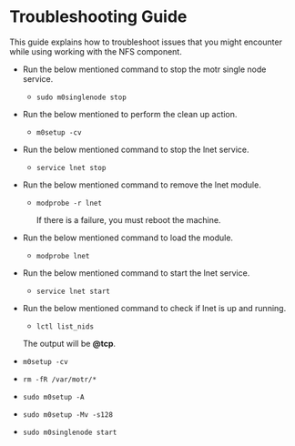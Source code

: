 # Troubleshooting Guide

This guide explains how to troubleshoot issues that you might encounter while using working with the NFS component. 

  * Run the below mentioned command to stop the motr single node service.
  
    * `sudo m0singlenode stop`
    
  * Run the below mentioned to perform the clean up action.
  
    * `m0setup -cv`
    
  * Run the below mentioned command to stop the lnet service.
  
    * `service lnet stop`
    
  * Run the below mentioned command to remove the lnet module.
  
    * `modprobe -r lnet`
		
      If there is a failure, you must reboot the machine.
		
  * Run the below mentioned command to load the module.
  
    * `modprobe lnet`
    
  * Run the below mentioned command to start the lnet service.
  
    * `service lnet start`
    
  * Run the below mentioned command to check if lnet is up and running.
  
    * `lctl list_nids`
   
     The output will be **<ip-of-your-eth0>@tcp**.
	
  * `m0setup -cv`
  * `rm -fR /var/motr/*`
  * `sudo m0setup -A` 
  * `sudo m0setup -Mv -s128`
  * `sudo m0singlenode start`
